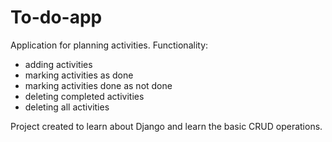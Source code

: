 # To-do-app

Application for planning activities.
Functionality:
- adding activities
- marking activities as done
- marking activities done as not done
- deleting completed activities
- deleting all activities

Project created to learn about Django and learn the basic CRUD operations.
